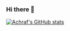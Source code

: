 ### Hi there 👋

[![Achraf's GitHub stats](https://github-readme-stats.vercel.app/api?username=YAchrafY&count_private=true&theme=algolia&show_icons=true)](https://github.com/YAchrafY/YAchrafY)  

